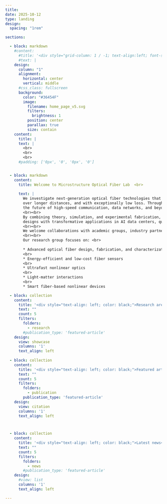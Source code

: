 ```yaml
---
title:
date: 2025-10-12
type: landing
design:
  spacing: "1rem"

sections:

  - block: markdown
    #content:
      #title: '<div style="grid-column: 1 / -1; text-align:left; font-size:1rem;">MOFLab projects</div>'
      #text: |
    design:
      column: "1"
      alignment:
        horizontal: center
        vertical: middle
      #css_class: fullscreen
      background:
        color: "#36454F"
        image:
          filename: home_page_v5.svg
          filters:
            brightness: 1
          position: center
          parallax: true
          size: contain
    content:
      title: |       
      text: |  
        <br>
        <br>
        <br>
      #padding: ['0px', '0', '0px', '0']


  - block: markdown
    content:
      title: Welcome to Microstructure Optical Fiber Lab  <br> 
          
      text: |
        We investigate next-generation optical fiber technologies that redefine how light travels. Our work centers on innovative hollow-core fibers—engineered with microscopic air channels that let light propagate faster,
        over longer distances, and with exceptionally low loss. Through advanced microstructured designs, we aim to achieve ultra-low transmission loss, minimal latency, and broad bandwidth, opening new possibilities for
        the future of high-speed communication, data networks, and beyond.
        <br><br>
        By combining theory, simulation, and experimental fabrication, we aim to understand the underlying physics of light propagation in complex fiber geometries. Our insights drive the development of practical fiber
        designs with transformative applications in AI data centers, quantum communication, ultrafast data transmission, advanced laser systems, fiber-optic sensing, and biomedical imaging.
        <br><br>
        We welcome collaborations with academic groups, industry partners, and students interested in shaping the next generation of photonic technologies.
        <br><br>
        Our research group focuses on: <br>
    
        * Advanced optical fiber design, fabrication, and characterization
        <br>
        * Energy-efficient and low-cost fiber sensors
        <br>
        * Ultrafast nonlinear optics
        <br>
        * Light-matter interactions
        <br>
        * Smart fiber-based nonlinear devices

  - block: collection
    content:
      title: '<div style="text-align: left; color: black;">Research areas</div>'
      text: ""
      count: 5
      filters:
        folders:
          - research
        #publication_type: 'featured-article'
    design:
      view: showcase
      columns: '1'
      text_align: left
  
  - block: collection
    content:
      title: '<div style="text-align: left; color: black;">Featured articles</div>'
      text: ""
      count: 5
      filters:
        folders:
          - publication
        publication_type: 'featured-article'
    design:
      view: citation
      columns: '1'
      text_align: left



  - block: collection
    content:
      title: '<div style="text-align: left; color: black;">Latest news</div>'
      text: ""
      count: 5
      filters:
        folders:
          - news
        #publication_type: 'featured-article'
    design:
      #view: list
      columns: '1'
      text_align: left

---
```

